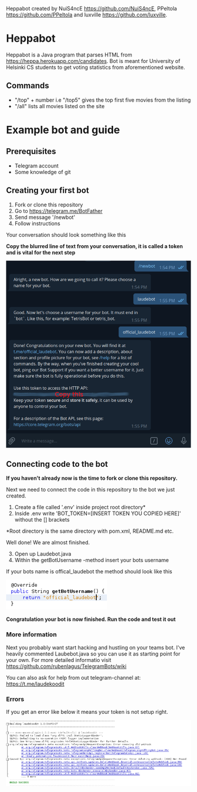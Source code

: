 Heppabot created by NuiS4ncE https://github.com/NuiS4ncE, PPeltola https://github.com/PPeltola and luxville https://github.com/luxville.

# Heppabot
Heppabot is a Java program that parses HTML from https://heppa.herokuapp.com/candidates. Bot is meant for University of Helsinki CS students to get voting statistics from aforementioned website. 

## Commands

  - "/top" + number i.e "/top5" gives the top first five movies from the listing
  - "/all" lists all movies listed on the site

# Example bot and guide

## Prerequisites

  - Telegram account
  - Some knowledge of git

## Creating your first bot

1. Fork or clone this repository
2. Go to https://telegram.me/BotFather
3. Send message '/newbot'
4. Follow instructions

Your conversation should look something like this

**Copy the blurred line of text from your conversation, it is called a token and is vital for the next step**

![conversation](images/laudekoodit.png)

## Connecting code to the bot

**If you haven't already now is the time to fork or clone this repository.**

Next we need to connect the code in this repository to the bot we just created.

1. Create a file called '.env' inside project root directory*
2. Inside .env write 'BOT_TOKEN=[INSERT TOKEN YOU COPIED HERE]' without the [] brackets

*Root directory is the same directory with pom.xml, README.md etc.

Well done! We are almost finished.

3. Open up Laudebot.java
4. Within the getBotUsername -method insert your bots username

If your bots name is offical_laudebot the method should look like this

![username](./images/settingUsername.png)

**Congratulation your bot is now finished. Run the code and test it out**

### More information

Next you probably want start hacking and hustling on your teams bot. I've heavily commented Laubebot.java so you can use it as starting point for your own. For more detailed informatio visit https://github.com/rubenlagus/TelegramBots/wiki 

You can also ask for help from out telegram-channel at: https://t.me/laudekoodit

### Errors

If you get an error like below it means your token is not setup right.

![error](images/error.png)
